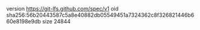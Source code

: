 version https://git-lfs.github.com/spec/v1
oid sha256:56b20443587c5a8e40882db05549451a7324362c8f326821446b660e8198e9db
size 24844
